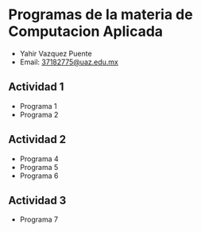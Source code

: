 # Programas de la materia de Computacion Aplicada

- Yahir Vazquez Puente
- Email: 37182775@uaz.edu.mx

## Actividad 1 
- Programa 1 
- Programa 2 

## Actividad 2 
- Programa 4
- Programa 5
- Programa 6

## Actividad 3
- Programa 7